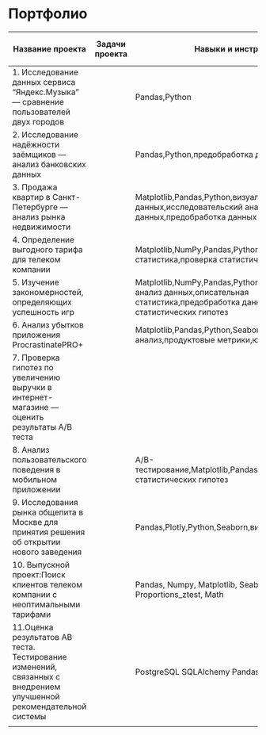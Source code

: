 # Портфолио
| Название проекта  | Задачи проекта   |  Навыки и инструменты  |Ссылки на работу    |
|---|---|---|---|
|1. Исследование данных сервиса “Яндекс.Музыка” — сравнение пользователей двух городов   |   | Pandas,Python  |   |
|2. Исследование надёжности заёмщиков — анализ банковских данных   |   | Pandas,Python,предобработка данных  |   |
|3. Продажа квартир в Санкт-Петербурге — анализ рынка недвижимости   |   | Matplotlib,Pandas,Python,визуализация данных,исследовательский анализ данных,предобработка данных  |   |
|4. Определение выгодного тарифа для телеком компании  |   | Matplotlib,NumPy,Pandas,Python,SciPy,описательная статистика,проверка статистических гипотез  |   |
|5. Изучение закономерностей, определяющих успешность игр   |   | Matplotlib,NumPy,Pandas,Python,исследовательский анализ данных,описательная статистика,предобработка данных,проверка статистических гипотез |   |
|6. Анализ убытков приложения ProcrastinatePRO+   |   |Matplotlib,Pandas,Python,Seaborn,когортный анализ,продуктовые метрики,юнит-экономика   |   |
|7. Проверка гипотез по увеличению выручки в интернет-магазине — оценить результаты A/B теста   |   |   |   |
|8. Анализ пользовательского поведения в мобильном приложении   |   | A/B-тестирование,Matplotlib,Pandas,Python,SciPy,проверка статистических гипотез  |   |
|9. Исследования рынка общепита в Москве для принятия решения об открытии нового заведения   |   | Pandas,Plotly,Python,Seaborn,визуализация данных  |   |
|10. Выпускной проект:Поиск клиентов телеком компании с неоптимальными тарифами   |   |Pandas, Numpy, Matplotlib, Seaborn, Plotly, Scipy, Proportions_ztest, Math |   |
|11.Оценка результатов АВ теста. Тестирование изменений, связанных с внедрением улучшенной рекомендательной системы   |   | PostgreSQL SQLAlchemy Pandas  |   |
|   |   |   |   |

